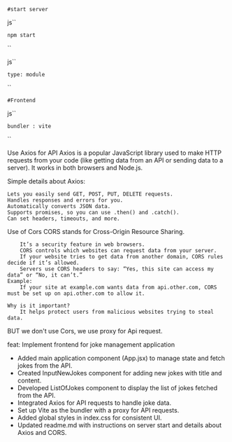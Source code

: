     #start server

js``

    npm start

``

js``

    type: module  

``

    #Frontend

js``

    bundler : vite 
 
 ``

Use Axios for API
    Axios is a popular JavaScript library used to make HTTP requests from your code (like getting data from an API or sending data to a server). It works in both browsers and Node.js.

Simple details about Axios:

    Lets you easily send GET, POST, PUT, DELETE requests.
    Handles responses and errors for you.
    Automatically converts JSON data.
    Supports promises, so you can use .then() and .catch().
    Can set headers, timeouts, and more.
    
    
Use of Cors
    CORS stands for Cross-Origin Resource Sharing.

        It’s a security feature in web browsers.
        CORS controls which websites can request data from your server.
        If your website tries to get data from another domain, CORS rules decide if it’s allowed.
        Servers use CORS headers to say: “Yes, this site can access my data” or “No, it can’t.”
    Example:
        If your site at example.com wants data from api.other.com, CORS must be set up on api.other.com to allow it.

    Why is it important?
        It helps protect users from malicious websites trying to steal data.

BUT we don't use Cors, we use proxy for Api request.


feat: Implement frontend for joke management application

- Added main application component (App.jsx) to manage state and fetch jokes from the API.
- Created InputNewJokes component for adding new jokes with title and content.
- Developed ListOfJokes component to display the list of jokes fetched from the API.
- Integrated Axios for API requests to handle joke data.
- Set up Vite as the bundler with a proxy for API requests.
- Added global styles in index.css for consistent UI.
- Updated readme.md with instructions on server start and details about Axios and CORS.
